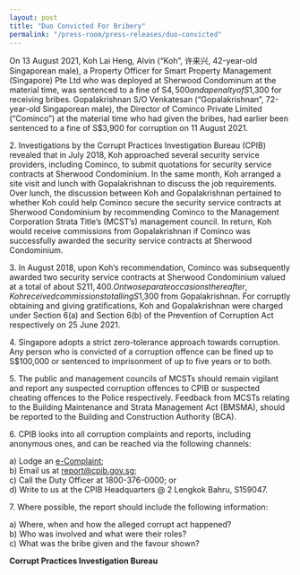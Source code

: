 ```yaml
---
layout: post
title: "Duo Convicted For Bribery"
permalink: "/press-room/press-releases/duo-convicted"
---
```

On 13 August 2021, Koh Lai Heng, Alvin (“Koh”, 许来兴, 42-year-old Singaporean male), a Property Officer for Smart Property Management (Singapore) Pte Ltd who was deployed at Sherwood Condominum at the material time, was sentenced to a fine of S$4,500 and a penalty of S$1,300 for receiving bribes. Gopalakrishnan S/O Venkatesan (“Gopalakrishnan”, 72-year-old Singaporean male), the Director of Cominco Private Limited (“Cominco”) at the material time who had given the bribes, had earlier been sentenced to a fine of S$3,900 for corruption on 11 August 2021.

2\. Investigations by the Corrupt Practices Investigation Bureau (CPIB) revealed that in July 2018, Koh approached several security service providers, including Cominco, to submit quotations for security service contracts at Sherwood Condominium. In the same month, Koh arranged a site visit and lunch with Gopalakrishnan to discuss the job requirements. Over lunch, the discussion between Koh and Gopalakrishnan pertained to whether Koh could help Cominco secure the security service contracts at Sherwood Condominium by recommending Cominco to the Management Corporation Strata Title’s (MCST’s) management council. In return, Koh would receive commissions from Gopalakrishnan if Cominco was successfully awarded the security service contracts at Sherwood Condominium. 

3\. In August 2018, upon Koh’s recommendation, Cominco was subsequently awarded two security service contracts at Sherwood Condominium valued at a total of about S$211,400. On two separate occasions thereafter, Koh received commissions totalling S$1,300 from Gopalakrishnan. For corruptly obtaining and giving gratifications, Koh and Gopalakrishnan were charged under Section 6(a) and Section 6(b) of the Prevention of Corruption Act respectively on 25 June 2021. 

4\. Singapore adopts a strict zero-tolerance approach towards corruption. Any person who is convicted of a corruption offence can be fined up to S$100,000 or sentenced to imprisonment of up to five years or to both. 

5\. The public and management councils of MCSTs should remain vigilant and report any suspected corruption offences to CPIB or suspected cheating offences to the Police respectively. Feedback from MCSTs relating to the Building Maintenance and Strata Management Act (BMSMA), should be reported to the Building and Construction Authority (BCA).

6\. CPIB looks into all corruption complaints and reports, including anonymous ones, and can be reached via the following channels:

a) Lodge an [e-Complaint](/e-services/e-complaint-for-corrupt-conduct);<br>
b) Email us at <a class="spamspan" href="mailto:report@cpib.gov.sg">report@cpib.gov.sg</a>;<br />
c) Call the Duty Officer at 1800-376-0000; or<br />
d) Write to us at the CPIB Headquarters @ 2 Lengkok Bahru, S159047.

7\.        Where possible, the report should include the following information:

a) Where, when and how the alleged corrupt act happened?<br />
b) Who was involved and what were their roles?<br />
c) What was the bribe given and the favour shown?

**Corrupt Practices Investigation Bureau**
